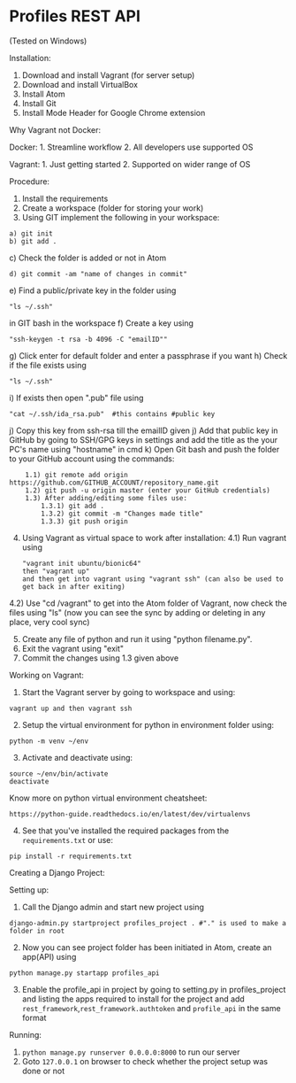 # Profiles REST API

(Tested on Windows)

Installation:

1. Download and install Vagrant (for server setup)
2. Download and install VirtualBox
3. Install Atom
6. Install Git
7. Install Mode Header for Google Chrome extension

Why Vagrant not Docker:

Docker: 1. Streamline workflow
2. All developers use supported OS

Vagrant: 1. Just getting started
2. Supported on wider range of OS

Procedure:
1. Install the requirements
2. Create a workspace (folder for storing your work)
3. Using GIT implement the following in your workspace:
```
a) git init
b) git add .
```
c) Check the folder is added or not in Atom
```
d) git commit -am "name of changes in commit"
```
e) Find a public/private key in the folder using
```
"ls ~/.ssh"
```
in GIT bash in the workspace
f) Create a key using
```
"ssh-keygen -t rsa -b 4096 -C "emailID""
```
g) Click enter for default folder and enter a passphrase if you want
h) Check if the file exists using
```
"ls ~/.ssh"
```
i) If exists then open ".pub" file using
```
"cat ~/.ssh/ida_rsa.pub"  #this contains #public key
```
j) Copy this key from ssh-rsa till the emailID given
j) Add that public key in GitHub by going to SSH/GPG keys in settings and add the title as the your PC's name using "hostname" in cmd
k) Open Git bash and push the folder to your GitHub account using the commands:
```
	1.1) git remote add origin https://github.com/GITHUB_ACCOUNT/repository_name.git
	1.2) git push -u origin master (enter your GitHub credentials)
	1.3) After adding/editing some files use:
		1.3.1) git add .
		1.3.2) git commit -m "Changes made title"
		1.3.3) git push origin
```
4. Using Vagrant as virtual space to work after installation:
4.1) Run vagrant using
	```
	"vagrant init ubuntu/bionic64"
	then "vagrant up"
	and then get into vagrant using "vagrant ssh" (can also be used to get back in after exiting)
	```
4.2) Use "cd /vagrant" to get into the Atom folder of Vagrant, now check the files using "ls" (now you can see the sync by adding or deleting in any place, very cool sync)

5. Create any file of python and run it using "python filename.py".
6. Exit the vagrant using "exit"
7. Commit the changes using 1.3 given above

Working on Vagrant:
1. Start the Vagrant server by going to workspace and using:
```
vagrant up and then vagrant ssh
```
2. Setup the virtual environment for python in environment folder using:
```
python -m venv ~/env
```
3. Activate and deactivate using:
```
source ~/env/bin/activate
deactivate
```
Know more on python virtual environment cheatsheet:
```
https://python-guide.readthedocs.io/en/latest/dev/virtualenvs
```
4. See that you've installed the required packages from the ```requirements.txt```
or use:
```
pip install -r requirements.txt
```

Creating a Django Project:

Setting up:

1) Call the Django admin and start new project using
```
django-admin.py startproject profiles_project .	#"." is used to make a folder in root
```
2) Now you can see project folder has been initiated in Atom, create an app(API) using
```
python manage.py startapp profiles_api
```
3) Enable the profile_api in project by going to setting.py in profiles_project and listing the apps required to install for the project and add ```rest_framework```,```rest_framework.authtoken``` and ```profile_api``` in the same format

Running:
1) ```python manage.py runserver 0.0.0.0:8000``` to run our server
2) Goto ```127.0.0.1``` on browser to check whether the project setup was done or not
